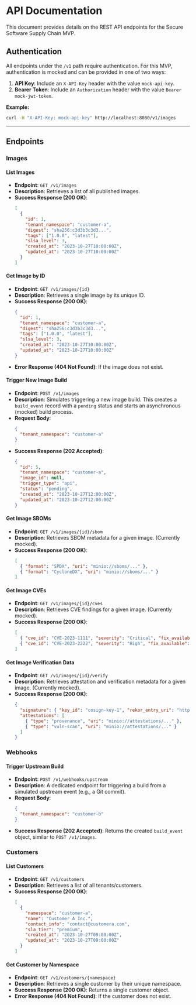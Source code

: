 # API Documentation

This document provides details on the REST API endpoints for the Secure Software Supply Chain MVP.

## Authentication

All endpoints under the `/v1` path require authentication. For this MVP, authentication is mocked and can be provided in one of two ways:

1.  **API Key**: Include an `X-API-Key` header with the value `mock-api-key`.
2.  **Bearer Token**: Include an `Authorization` header with the value `Bearer mock-jwt-token`.

**Example:**
```sh
curl -H "X-API-Key: mock-api-key" http://localhost:8080/v1/images
```

---

## Endpoints

### Images

#### List Images

- **Endpoint**: `GET /v1/images`
- **Description**: Retrieves a list of all published images.
- **Success Response (200 OK)**:
  ```json
  [
    {
      "id": 1,
      "tenant_namespace": "customer-a",
      "digest": "sha256:c3d3b3c3d3...",
      "tags": ["1.0.0", "latest"],
      "slsa_level": 3,
      "created_at": "2023-10-27T10:00:00Z",
      "updated_at": "2023-10-27T10:00:00Z"
    }
  ]
  ```

#### Get Image by ID

- **Endpoint**: `GET /v1/images/{id}`
- **Description**: Retrieves a single image by its unique ID.
- **Success Response (200 OK)**:
  ```json
  {
    "id": 1,
    "tenant_namespace": "customer-a",
    "digest": "sha256:c3d3b3c3d3...",
    "tags": ["1.0.0", "latest"],
    "slsa_level": 3,
    "created_at": "2023-10-27T10:00:00Z",
    "updated_at": "2023-10-27T10:00:00Z"
  }
  ```
- **Error Response (404 Not Found)**: If the image does not exist.

#### Trigger New Image Build

- **Endpoint**: `POST /v1/images`
- **Description**: Simulates triggering a new image build. This creates a `build_event` record with a `pending` status and starts an asynchronous (mocked) build process.
- **Request Body**:
  ```json
  {
    "tenant_namespace": "customer-a"
  }
  ```
- **Success Response (202 Accepted)**:
  ```json
  {
    "id": 5,
    "tenant_namespace": "customer-a",
    "image_id": null,
    "trigger_type": "api",
    "status": "pending",
    "created_at": "2023-10-27T12:00:00Z",
    "updated_at": "2023-10-27T12:00:00Z"
  }
  ```

#### Get Image SBOMs

- **Endpoint**: `GET /v1/images/{id}/sbom`
- **Description**: Retrieves SBOM metadata for a given image. (Currently mocked).
- **Success Response (200 OK)**:
  ```json
  [
    { "format": "SPDX", "uri": "minio://sboms/..." },
    { "format": "CycloneDX", "uri": "minio://sboms/..." }
  ]
  ```

#### Get Image CVEs

- **Endpoint**: `GET /v1/images/{id}/cves`
- **Description**: Retrieves CVE findings for a given image. (Currently mocked).
- **Success Response (200 OK)**:
  ```json
  [
    { "cve_id": "CVE-2023-1111", "severity": "Critical", "fix_available": true },
    { "cve_id": "CVE-2023-2222", "severity": "High", "fix_available": false }
  ]
  ```

#### Get Image Verification Data

- **Endpoint**: `GET /v1/images/{id}/verify`
- **Description**: Retrieves attestation and verification metadata for a given image. (Currently mocked).
- **Success Response (200 OK)**:
  ```json
  {
    "signature": { "key_id": "cosign-key-1", "rekor_entry_uri": "https://rekor.mock.dev/12345" },
    "attestations": [
      { "type": "provenance", "uri": "minio://attestations/..." },
      { "type": "vuln-scan", "uri": "minio://attestations/..." }
    ]
  }
  ```

### Webhooks

#### Trigger Upstream Build

- **Endpoint**: `POST /v1/webhooks/upstream`
- **Description**: A dedicated endpoint for triggering a build from a simulated upstream event (e.g., a Git commit).
- **Request Body**:
  ```json
  {
    "tenant_namespace": "customer-b"
  }
  ```
- **Success Response (202 Accepted)**: Returns the created `build_event` object, similar to `POST /v1/images`.

### Customers

#### List Customers

- **Endpoint**: `GET /v1/customers`
- **Description**: Retrieves a list of all tenants/customers.
- **Success Response (200 OK)**:
  ```json
  [
    {
      "namespace": "customer-a",
      "name": "Customer A Inc.",
      "contact_info": "contact@customera.com",
      "sla_tier": "premium",
      "created_at": "2023-10-27T09:00:00Z",
      "updated_at": "2023-10-27T09:00:00Z"
    }
  ]
  ```

#### Get Customer by Namespace

- **Endpoint**: `GET /v1/customers/{namespace}`
- **Description**: Retrieves a single customer by their unique namespace.
- **Success Response (200 OK)**: Returns a single customer object.
- **Error Response (404 Not Found)**: If the customer does not exist.

